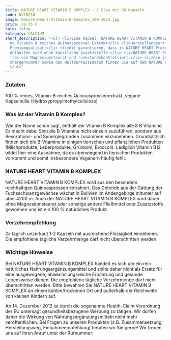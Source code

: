 ```yaml
---
title: NATURE HEART VITAMIN B KOMPLEX - 1 Glas mit 60 Kapseln
code: NV10230
image: Nature-Heart-Vitamin-B-komplex_100-1024.jpg
price: 20,35 €
sale: false
kategory: CALCIUM
short_description: "<ul> <li>Eine Kapsel  NATURE HEART VITAMIN B KOMPLEX enthält 416
  mg Vitamin B reiches Quinoasprossen Extrakt</li> <li>Herstellungsort Deutschland.
  Premiumqualität!</li> <li>Wir garantieren, dass in NATURE HEART Produkten Reinsubstanzen
  enthalten sind ohne künstliche Zusatzstoffe.</li> <li>NATURE HEART Produkte sind
  frei von Magnesiumstearat und rückstandskontrolliert.</li> <li>Die jeweilige aktuelle
  Chargennummer sowie das Haltbarkeitsdatum finden Sie auf dem NATURE HEART Produktetikett.</li>
  </ul>"
---
```


<h3>Zutaten</h3>
<p>
  100 % reines, Vitamin-B reiches Quinoasprossenextrakt, vegane Kapselhülle (Hydroxypropylmethylcellulose)
</p>

<h3>Was ist der Vitamin B Komplex?</h3>
<p>
  Wie der Name schon sagt, enthält der Vitamin B Komplex alle 8 B Vitamine. Es macht dabei Sinn die B Vitamine nicht einzeln zuzuführen, sondern aus Resorptions- und Synergiegründen zusammen einzunehmen. Grundsätzlich finden sich die B-Vitamine in einigen tierischen und pflanzlichen Produkten (Milchprodukte, Leberprodukte, Grünkohl, Broccoli). Lediglich Vitamin B12 bildet hier eine Ausnahme, da es überwiegend in tierischen Produkten vorkommt und somit insbesondere Veganern häufig fehlt.
</p>

<h3>NATURE HEART VITAMIN B KOMPLEX</h3>
<p>
  NATURE HEART VITAMIN B KOMPLEX wird aus den besonders reichhaltigen Quinoasprossen extrahiert. Das Getreide aus der Gattung der Fuchsschwanzgewächse wächst in Bolivien im Andengebirge mitunter auf über 4200 m. Auch der NATURE HEART VITAMIN B KOMPLEX wird dabei ohne Magnesiumstearat oder sonstige andere Fließmittel oder Zusatzstoffe gewonnen und ist ein 100 % natürliches Produkt.
</p>

<h3>Verzehrempfehlung</h3>
<p>
  2x täglich unzerkaut 1-2 Kapseln mit ausreichend Flüssigkeit einnehmen. Die empfohlene tägliche Verzehrmenge darf nicht überschritten werden.
</p>

<h3>Wichtige Hinweise</h3>
<p>
  Bei NATURE HEART VITAMIN B KOMPLEX handelt es sich um ein rein natürliches Nahrungsergänzungsmittel und sollte daher nicht als Ersatz für eine ausgewogene, abwechslungsreiche Ernährung und gesunde Lebensweise dienen. Die empfohlene tägliche Verzehrmenge darf nicht überschritten werden. Bitte bewahren Sie NATURE HEART VITAMIN B KOMPLEX an einem kühlen/trockenen Ort und außerhalb der Reichweite von kleinen Kindern auf.
</p>
<p>
  Ab 14. Dezember 2012 ist durch die sogenannte Health-Claim Verordnung der EU untersagt gesundheitsbezogene Werbung zu tätigen. Wir dürfen daher die Wirkung von Nahrungsergänzungsmitteln nicht mehr veröffentlichen. Bei Fragen zu unseren Produkten (z.B. Zusammensetzung, Herstellungsweg, Einnahmeempfehlung) beraten wir Sie gerne! Wir freuen uns auf Ihren Anruf unter der Rufnummer:
</p>
